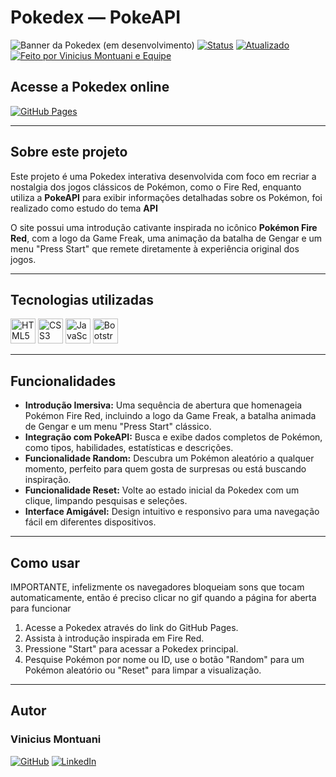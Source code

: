# Pokedex — PokeAPI
![Banner da Pokedex (em desenvolvimento)](./img/banner.jpg)
[![Status](https://img.shields.io/badge/Status-Em%20Desenvolvimento-yellow?style=flat-square)]() 
[![Atualizado](https://img.shields.io/badge/Última%20atualização-Setembro%202025-informational?style=flat-square)]()
[![Feito por Vinicius Montuani e Equipe ](https://img.shields.io/badge/Autor-Vinicius_Montuani-blueviolet?style=flat-square)]()

## Acesse a Pokedex online
[![GitHub Pages](https://img.shields.io/badge/GitHub%20Pages-Acessar-121013?style=for-the-badge&logo=github&logoColor=white)](https://vinicius3442.github.io/Pokedex/pokedex/index.html)

---

## Sobre este projeto

Este projeto é uma Pokedex interativa desenvolvida com foco em recriar a nostalgia dos jogos clássicos de Pokémon, como o Fire Red, enquanto utiliza a **PokeAPI** para exibir informações detalhadas sobre os Pokémon, foi realizado como estudo do tema **API**

O site possui uma introdução cativante inspirada no icônico **Pokémon Fire Red**, com a logo da Game Freak, uma animação da batalha de Gengar e um menu "Press Start" que remete diretamente à experiência original dos jogos.

---

## Tecnologias utilizadas
<p align="left">
  <img src="https://cdn.jsdelivr.net/gh/devicons/devicon/icons/html5/html5-original.svg" alt="HTML5" width="40" height="40"/>
  <img src="https://cdn.jsdelivr.net/gh/devicons/devicon/icons/css3/css3-original.svg" alt="CSS3" width="40" height="40"/>
  <img src="https://cdn.jsdelivr.net/gh/devicons/devicon/icons/javascript/javascript-original.svg" alt="JavaScript" width="40" height="40"/>
  <img src="https://cdn.jsdelivr.net/gh/devicons/devicon/icons/bootstrap/bootstrap-original.svg" alt="Bootstrap" width="40" height="40"/>
</p>

---

## Funcionalidades

-   **Introdução Imersiva:** Uma sequência de abertura que homenageia Pokémon Fire Red, incluindo a logo da Game Freak, a batalha animada de Gengar e um menu "Press Start" clássico.
-   **Integração com PokeAPI:** Busca e exibe dados completos de Pokémon, como tipos, habilidades, estatísticas e descrições.
-   **Funcionalidade Random:** Descubra um Pokémon aleatório a qualquer momento, perfeito para quem gosta de surpresas ou está buscando inspiração.
-   **Funcionalidade Reset:** Volte ao estado inicial da Pokedex com um clique, limpando pesquisas e seleções.
-   **Interface Amigável:** Design intuitivo e responsivo para uma navegação fácil em diferentes dispositivos.

---

## Como usar

IMPORTANTE, infelizmente os navegadores bloqueiam sons que tocam automaticamente, então é preciso clicar no gif quando a página for aberta para funcionar
1.  Acesse a Pokedex através do link do GitHub Pages.
2.  Assista à introdução inspirada em Fire Red.
3.  Pressione "Start" para acessar a Pokedex principal.
4.  Pesquise Pokémon por nome ou ID, use o botão "Random" para um Pokémon aleatório ou "Reset" para limpar a visualização.

---

## Autor
### Vinicius Montuani
[![GitHub](https://img.shields.io/badge/GitHub-000?style=for-the-badge&logo=github&logoColor=white)](https://github.com/vinicius3442)
[![LinkedIn](https://img.shields.io/badge/LinkedIn-0A66C2?style=for-the-badge&logo=linkedin&logoColor=white)](https://linkedin.com/in/vinicius-montuani)
